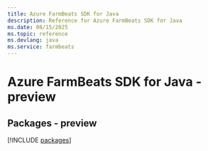 ```yaml
---
title: Azure FarmBeats SDK for Java
description: Reference for Azure FarmBeats SDK for Java
ms.date: 08/15/2025
ms.topic: reference
ms.devlang: java
ms.service: farmbeats
---
```

# Azure FarmBeats SDK for Java - preview
## Packages - preview
[!INCLUDE [packages](farmbeats-index.md)]
